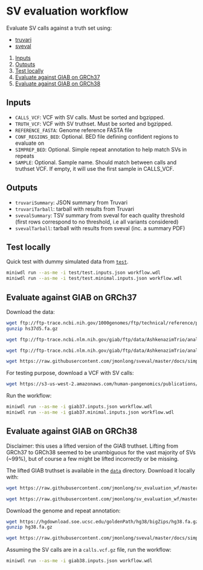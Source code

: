 # SV evaluation workflow

Evaluate SV calls against a truth set using:

- [truvari](https://github.com/ACEnglish/truvari)
- [sveval](https://github.com/jmonlong/sveval)

1. [Inputs](#inputs)
2. [Outputs](#outputs)
3. [Test locally](#test-locally)
4. [Evaluate against GIAB on GRCh37](#evaluate-against-giab-on-grch37)
4. [Evaluate against GIAB on GRCh38](#evaluate-against-giab-on-grch38)

## Inputs

- `CALLS_VCF`: VCF with SV calls. Must be sorted and bgzipped.
- `TRUTH_VCF`: VCF with SV truthset. Must be sorted and bgzipped.
- `REFERENCE_FASTA`: Genome reference FASTA file
- `CONF_REGIONS_BED`: Optional. BED file defining confident regions to evaluate on
- `SIMPREP_BED`: Optional. Simple repeat annotation to help match SVs in repeats
- `SAMPLE`: Optional. Sample name. Should match between calls and truthset VCF. If empty, it will use the first sample in CALLS_VCF.

## Outputs

- `truvariSummary`: JSON summary from Truvari
- `truvariTarball`: tarball with results from Truvari
- `svevalSummary`: TSV summary from sveval for each quality threshold (first rows correspond to no threshold, i.e all variants considered)
- `svevalTarball`: tarball with results from sveval (inc. a summary PDF)

## Test locally

Quick test with dummy simulated data from [`test`](test).

```sh
miniwdl run --as-me -i test/test.inputs.json workflow.wdl
miniwdl run --as-me -i test/test.minimal.inputs.json workflow.wdl
```

## Evaluate against GIAB on GRCh37

Download the data:

```sh
wget ftp://ftp-trace.ncbi.nih.gov/1000genomes/ftp/technical/reference/phase2_reference_assembly_sequence/hs37d5.fa.gz
gunzip hs37d5.fa.gz

wget ftp://ftp-trace.ncbi.nlm.nih.gov/giab/ftp/data/AshkenazimTrio/analysis/NIST_SVs_Integration_v0.6/HG002_SVs_Tier1_v0.6.vcf.gz

wget ftp://ftp-trace.ncbi.nlm.nih.gov/giab/ftp/data/AshkenazimTrio/analysis/NIST_SVs_Integration_v0.6/HG002_SVs_Tier1_v0.6.bed

wget https://raw.githubusercontent.com/jmonlong/sveval/master/docs/simpleRepeat_GRCh37.bed.gz
```

For testing purpose, download a VCF with SV calls:

```sh
wget https://s3-us-west-2.amazonaws.com/human-pangenomics/publications/vgsv2019/vcfs/giab5-vg-HG002.vcf.gz
```

Run the workflow:

```sh
miniwdl run --as-me -i giab37.inputs.json workflow.wdl
miniwdl run --as-me -i giab37.minimal.inputs.json workflow.wdl
```

## Evaluate against GIAB on GRCh38

Disclaimer: this uses a lifted version of the GIAB truthset. 
Lifting from GRCh37 to GRCh38 seemed to be unambiguous for the vast majority of SVs (~99%), but of course a few might be lifted incorrectly or be missing.

The lifted GIAB truthset is available in the [`data`](data) directory. 
Download it locally with:

```sh
wget https://raw.githubusercontent.com/jmonlong/sv_evaluation_wf/master/data/giab6_hg38-truth-baseline.vcf.gz

wget https://raw.githubusercontent.com/jmonlong/sv_evaluation_wf/master/data/HG002_SVs_Tier1_v0.6.lifted.bed
```

Download the genome and repeat annotation:

```sh
wget https://hgdownload.soe.ucsc.edu/goldenPath/hg38/bigZips/hg38.fa.gz
gunzip hg38.fa.gz

wget https://raw.githubusercontent.com/jmonlong/sveval/master/docs/simpleRepeat_GRCh38.bed.gz
```

Assuming the SV calls are in a `calls.vcf.gz` file, run the workflow:

```sh
miniwdl run --as-me -i giab38.inputs.json workflow.wdl
```

